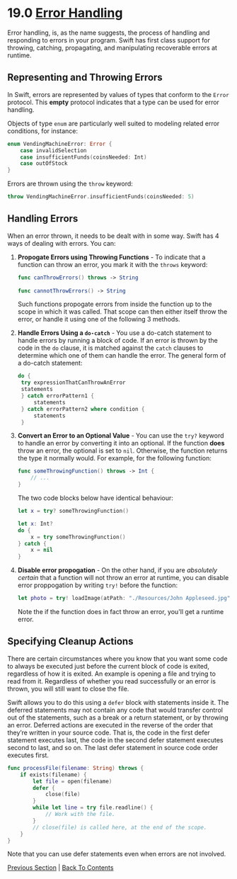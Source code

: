 # 19.0 [Error Handling](https://developer.apple.com/library/content/documentation/Swift/Conceptual/Swift_Programming_Language/ErrorHandling.html)

Error handling, is, as the name suggests, the process of handling and responding to errors in your program. Swift has first class support for throwing, catching, propagating, and manipulating recoverable errors at runtime.

## Representing and Throwing Errors

In Swift, errors are represented by values of types that conform to the `Error` protocol. This **empty** protocol indicates that a type can be used for error handling.

Objects of type `enum` are particularly well suited to modeling related error conditions, for instance:

```Swift
enum VendingMachineError: Error {
    case invalidSelection
    case insufficientFunds(coinsNeeded: Int)
    case outOfStock
}
```

Errors are thrown using the `throw` keyword:
```Swift
throw VendingMachineError.insufficientFunds(coinsNeeded: 5)
```

## Handling Errors

When an error thrown, it needs to be dealt with in some way. Swift has 4 ways of dealing with errors. You can:
1. **Propogate Errors using Throwing Functions** - To indicate that a function can throw an error, you mark it with the `throws` keyword:

   ```Swift
   func canThrowErrors() throws -> String
 
   func cannotThrowErrors() -> String
   ```
   
   Such functions propogate errors from inside the function up to the scope in which it was called. That scope can then either itself throw the error, or handle it using one of the following 3 methods.
2. **Handle Errors Using a `do-catch`** - You use a do-catch statement to handle errors by running a block of code. If an error is thrown by the code in the `do` clause, it is matched against the `catch` clauses to determine which one of them can handle the error. The general form of a do-catch statement:
   ```Swift
   do {
    try expressionThatCanThrowAnError
    statements
    } catch errorPattern1 {
        statements
    } catch errorPattern2 where condition {
        statements
    }
   ```

3. **Convert an Error to an Optional Value** - You can use the `try?` keyword to handle an error by converting it into an optional. If the function **does** throw an error, the optional is set to `nil`. Otherwise, the function returns the type it normally would. For example, for the following function:
    ```Swift
    func someThrowingFunction() throws -> Int {
        // ...
    }
    ```
    The two code blocks below have identical behaviour:
    ```Swift
    let x = try? someThrowingFunction()
    ```
    ```Swift
    let x: Int?
    do {
        x = try someThrowingFunction()
    } catch {
        x = nil
    }
    ```

4. **Disable error propogation** - On the other hand, if you are *absolutely certain* that a function will not throw an error at runtime, you can disable error proppogation by writing `try!` before the function:
   ```Swift
   let photo = try! loadImage(atPath: "./Resources/John Appleseed.jpg")
   ```
   Note the if the function does in fact throw an error, you'll get a runtime error.
   
## Specifying Cleanup Actions

There are certain circumstances where you know that you want some code to always be executed just before the current block of code is exited, regardless of how it is exited. An example is opening a file and trying to read from it. Regardless of whether you read successfully or an error is thrown, you will still want to close the file.

Swift allows you to do this using a `defer` block with statements inside it.  The deferred statements may not contain any code that would transfer control out of the statements, such as a break or a return statement, or by throwing an error. Deferred actions are executed in the reverse of the order that they’re written in your source code. That is, the code in the first defer statement executes last, the code in the second defer statement executes second to last, and so on. The last defer statement in source code order executes first.

```Swift
func processFile(filename: String) throws {
    if exists(filename) {
        let file = open(filename)
        defer {
            close(file)
        }
        while let line = try file.readline() {
            // Work with the file.
        }
        // close(file) is called here, at the end of the scope.
    }
}
```

Note that you can use defer statements even when errors are not involved.

[Previous Section](../18%20-%20Protocols/18.9%20-%20Protocol%20Extensions.md) | [Back To Contents](https://github.com/Firanus/swift-language-guide-notes)